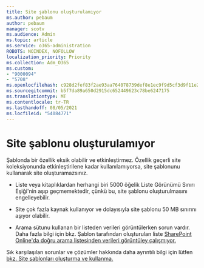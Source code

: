 ```yaml
---
title: Site şablonu oluşturulamıyor
ms.author: pebaum
author: pebaum
manager: scotv
ms.audience: Admin
ms.topic: article
ms.service: o365-administration
ROBOTS: NOINDEX, NOFOLLOW
localization_priority: Priority
ms.collection: Adm_O365
ms.custom:
- "9000094"
- "5708"
ms.openlocfilehash: c928d2fef83f2ae93aa764078739def8e1ec9f9d5cf3d9f11e22cd20702d4ddd
ms.sourcegitcommit: b5f7da89a650d2915dc652449623c78be6247175
ms.translationtype: MT
ms.contentlocale: tr-TR
ms.lasthandoff: 08/05/2021
ms.locfileid: "54084771"
---
```

# <a name="site-template-cannot-be-created"></a>Site şablonu oluşturulamıyor

Şablonda bir özellik eksik olabilir ve etkinleştirmez. Özellik geçerli site koleksiyonunda etkinleştirilene kadar kullanılamıyorsa, site şablonunu kullanarak site oluşturamazsınız.

- Liste veya kitaplıklardan herhangi biri [](https://support.office.com/article/Manage-large-lists-and-libraries-in-SharePoint-B8588DAE-9387-48C2-9248-C24122F07C59) 5000 öğelik Liste Görünümü Sınırı Eşiği'nin aşıp geçmemektedir, çünkü bu, site şablonu oluşturulmasını engelleyebilir.

- Site çok fazla kaynak kullanıyor ve dolayısıyla site şablonu 50 MB sınırını aşıyor olabilir.

- Arama sütunu kullanan bir listeden verileri görüntülerken sorun vardır. Daha fazla bilgi için bkz. Şablon tarafından oluşturulan liste [SharePoint Online'da doğru arama listesinden verileri görüntüley çalışmıyor.](https://docs.microsoft.com/sharepoint/support/lists-and-libraries/template-generated-list-incorrect-data)

Sık karşılaşılan sorunlar ve çözümler hakkında daha ayrıntılı bilgi için lütfen [bkz. Site şablonları oluşturma ve kullanma.](https://support.office.com/article/Create-and-use-site-templates-60371B0F-00E0-4C49-A844-34759EBDD989)
